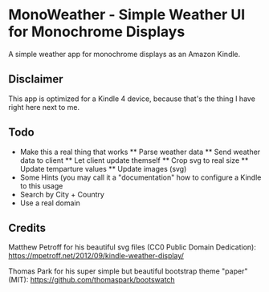 # MonoWeather - Simple Weather UI for Monochrome Displays 

A simple weather app for monochrome displays as an Amazon Kindle.

## Disclaimer

This app is optimized for a Kindle 4 device, because that's the thing I have right here next to me.

## Todo
* Make this a real thing that works
** Parse weather data
** Send weather data to client
** Let client update themself
** Crop svg to real size
** Update temparture values 
** Update images (svg)
* Some Hints (you may call it a "documentation" how to configure a Kindle to this usage
* Search by City + Country
* Use a real domain

## Credits

Matthew Petroff for his beautiful svg files (CC0 Public Domain Dedication): https://mpetroff.net/2012/09/kindle-weather-display/

Thomas Park for his super simple but beautiful bootstrap theme "paper" (MIT): https://github.com/thomaspark/bootswatch 